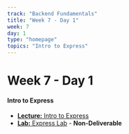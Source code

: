```yaml
---
track: "Backend Fundamentals"
title: "Week 7 - Day 1"
week: 7
day: 1
type: "homepage"
topics: "Intro to Express" 
---
```



# Week 7 - Day 1

#### Intro to Express
- [**Lecture:** Intro to Express](/backend-fundamentals/week-7/day-1/lecture-materials/intro-to-express/)
- [**Lab:** Express Lab](/backend-fundamentals/week-7/day-1/labs/express-lab/) - **Non-Deliverable**